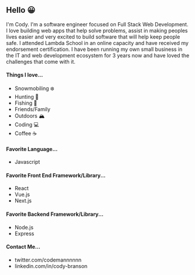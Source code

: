 ## Hello :grinning:

I'm Cody. I'm a software engineer focused on Full Stack Web Development. I love building web apps that help solve problems, assist in making peoples lives easier and very excited to build software that will help keep people safe. I attended Lambda School in an online capacity and have received my endorsement certification. I have been running my own small business in the IT and web development ecosystem for 3 years now and have loved the challenges that come with it.


#### Things I love...
- Snowmobiling ❄️
- Hunting 🔫
- Fishing 🎣
- Friends/Family
- Outdoors 🏔
- Coding 💻
- Coffee ☕️

#### Favorite Language...
- Javascript

#### Favorite Front End Framework/Library...
- React
- Vue.js
- Next.js

#### Favorite Backend Framework/Library...
- Node.js
- Express

#### Contact Me...
- twitter.com/codemannnnnn
- linkedin.com/in/cody-branson
